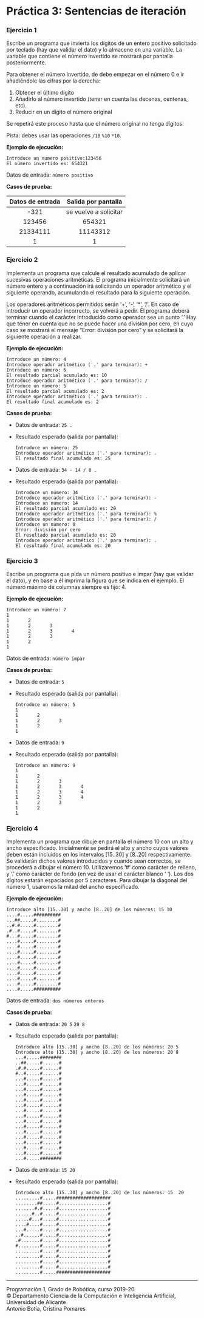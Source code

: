 # Práctica 3: Sentencias de iteración

### Ejercicio 1 ###

Escribe un programa que invierta los dígitos de un entero positivo solicitado por teclado (hay que validar el dato) y lo almacene en una variable. La variable que contiene el número invertido se mostrará por pantalla posteriormente.

Para obtener el número invertido, de debe empezar en el número 0 e ir añadiéndole las cifras por la derecha:

1. Obtener el último dígito
2. Añadirlo al número invertido (tener en cuenta las decenas, centenas, etc).
3. Reducir en un dígito el número original

Se repetirá este proceso hasta que el número original no tenga dígitos. 

Pista: debes usar las operaciones `/10`  `%10`  `*10`.

**Ejemplo de ejecución:**

~~~text
Introduce un numero positivo:123456
El número invertido es: 654321
~~~

Datos de entrada:  `número positivo`

**Casos de prueba:**

| Datos de entrada | Salida por pantalla |      
|:----------------:|:-------------------:|
|  -321            | se vuelve a solicitar |
|  123456          | 654321   |   
|  21334111        | 11143312 |   
|  1               | 1        |


### Ejercicio 2 ###

Implementa un programa que calcule el resultado acumulado de aplicar sucesivas operaciones aritméticas. El programa inicialmente solicitará un número entero y a continuación irá solicitando un operador aritmético y el siguiente operando, acumulando el resultado para la siguiente operación.

Los operadores aritméticos permitidos serán ‘+’, ‘-‘, ‘*’, ‘/‘. En caso de introducir un operador incorrecto, se volverá a pedir. El programa deberá terminar cuando el carácter introducido como operador sea un punto ‘.’
Hay que tener en cuenta que no se puede hacer una división por cero, en cuyo caso se mostrará el mensaje “Error: división por cero” y se solicitará la siguiente operación a realizar.

**Ejemplo de ejecución:**

~~~text
Introduce un número: 4
Introduce operador aritmético ('.' para terminar): +
Introduce un número: 6
El resultado parcial acumulado es: 10
Introduce operador aritmético ('.' para terminar): /
Introduce un número: 5
El resultado parcial acumulado es: 2
Introduce operador aritmético ('.' para terminar): .
El resultado final acumulado es: 2
~~~

**Casos de prueba:**

- Datos de entrada: `25 .`
- Resultado esperado (salida por pantalla):

    ~~~text
    Introduce un número: 25
    Introduce operador aritmético ('.' para terminar): .
    El resultado final acumulado es: 25
    ~~~

- Datos de entrada: `34 - 14 / 0 .`
- Resultado esperado (salida por pantalla):

    ~~~text
    Introduce un número: 34
    Introduce operador aritmético ('.' para terminar): -
    Introduce un número: 14
    El resultado parcial acumulado es: 20
    Introduce operador aritmético ('.' para terminar): %
    Introduce operador aritmético ('.' para terminar): /
    Introduce un número: 0
    Error: división por cero
    El resultado parcial acumulado es: 20
    Introduce operador aritmético ('.' para terminar): .
    El resultado final acumulado es: 20
    ~~~

### Ejercicio 3 ###

Escribe un programa que pida un número positivo e impar (hay que validar el dato), y en base a él imprima la figura que se indica en el ejemplo. El número máximo de columnas siempre es fijo: 4.

**Ejemplo de ejecución:**

~~~text
Introduce un número: 7
1
1       2
1       2       3
1       2       3       4
1       2       3
1       2
1
~~~

Datos de entrada: `número impar`

**Casos de prueba:**

- Datos de entrada: `5`
- Resultado esperado (salida por pantalla):

    ~~~text
    Introduce un número: 5
    1
    1       2
    1       2       3
    1       2
    1
    ~~~

- Datos de entrada: `9`
- Resultado esperado (salida por pantalla):

    ~~~text
    Introduce un número: 9
    1
    1       2
    1       2       3
    1       2       3       4
    1       2       3       4
    1       2       3       4
    1       2       3
    1       2
    1
    ~~~


### Ejercicio 4 ###

Implementa un programa que dibuje en pantalla el número 10 con un alto y ancho especificado. Inicialmente se pedirá el alto y ancho cuyos valores deben están incluidos en los intervalos [15..30] y [8..20] respectivamente. Se validarán dichos valores introducidos y cuando sean correctos, se procederá a dibujar el número 10.
Utilizaremos ‘#’ como carácter de relleno, y ‘.’ como carácter de fondo (en vez de usar el carácter blanco ‘ ‘).
Los dos dígitos estarán espaciados por 5 caracteres.
Para dibujar la diagonal del número 1, usaremos la mitad del ancho especificado.


**Ejemplo de ejecución:**

~~~text
Introduce alto [15..30] y ancho [8..20] de los números: 15 10
....#.....##########
...##.....#........#
..#.#.....#........#
.#..#.....#........#
#...#.....#........#
....#.....#........#
....#.....#........#
....#.....#........#
....#.....#........#
....#.....#........#
....#.....#........#
....#.....#........#
....#.....#........#
....#.....#........#
....#.....##########

~~~

Datos de entrada: `dos números enteros`

**Casos de prueba:**

- Datos de entrada: `20 5` `20 8`
- Resultado esperado (salida por pantalla):

    ~~~text
    Introduce alto [15..30] y ancho [8..20] de los números: 20 5
    Introduce alto [15..30] y ancho [8..20] de los números: 20 8
    ...#.....########
    ..##.....#......#
    .#.#.....#......#
    #..#.....#......#
    ...#.....#......#
    ...#.....#......#
    ...#.....#......#
    ...#.....#......#
    ...#.....#......#
    ...#.....#......#
    ...#.....#......#
    ...#.....#......#
    ...#.....#......#
    ...#.....#......#
    ...#.....#......#
    ...#.....#......#
    ...#.....#......#
    ...#.....#......#
    ...#.....#......#
    ...#.....########
    ~~~

- Datos de entrada: `15 20`
- Resultado esperado (salida por pantalla):


    ~~~text    
    Introduce alto [15..30] y ancho [8..20] de los números: 15  20
    .........#.....####################
    ........##.....#..................#
    .......#.#.....#..................#
    ......#..#.....#..................#
    .....#...#.....#..................#
    ....#....#.....#..................#
    ...#.....#.....#..................#
    ..#......#.....#..................#
    .#.......#.....#..................#
    #........#.....#..................#
    .........#.....#..................#
    .........#.....#..................#
    .........#.....#..................#
    .........#.....#..................#
    .........#.....####################
    ~~~


----

Programación 1, Grado de Robótica, curso 2019-20  
© Departamento Ciencia de la Computación e Inteligencia Artificial, Universidad de Alicante  
Antonio Botía, Cristina Pomares
